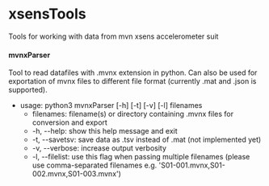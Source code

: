 # xsensTools
Tools for working with data from mvn xsens accelerometer suit


#### mvnxParser
Tool to read datafiles with .mvnx extension in python. Can also be used for exportation of mvnx files to different file format (currently .mat and .json is supported). 

* usage: python3 mvnxParser [-h] [-t] [-v] [-l] filenames
    * filenames: filename(s) or directory containing .mvnx files for conversion and export
    * -h, --help:     show this help message and exit
    * -t, --savetsv:  save data as .tsv instead of .mat (not implemented yet)
    * -v, --verbose:   increase output verbosity
    * -l, --filelist: use this flag when passing multiple filenames (please use comma-separated filenames 
    e.g. 'S01-001.mvnx,S01-002.mvnx,S01-003.mvnx')
